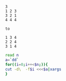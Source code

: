 ```
3
1 2 3
3 2 1
4 4 4

to

1 3 4
2 2 4
3 1 4
```

```bash
read n
a=`dd`
for((i=0;i++<$n;)){
cut -d\  -f$i <<<$a|xargs
}
```
